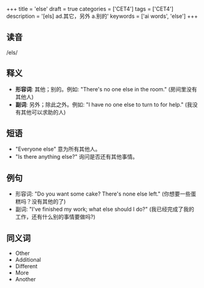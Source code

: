 +++
title = 'else'
draft = true
categories = ['CET4']
tags = ['CET4']
description = '[els] ad.其它，另外 a.别的'
keywords = ['ai words', 'else']
+++

## 读音
/els/

## 释义
- **形容词**: 其他；别的。例如: "There's no one else in the room." (房间里没有其他人)
- **副词**: 另外；除此之外。例如: "I have no one else to turn to for help." (我没有其他可以求助的人)

## 短语
- "Everyone else" 意为所有其他人。
- "Is there anything else?" 询问是否还有其他事情。

## 例句
- 形容词: "Do you want some cake? There's none else left." (你想要一些蛋糕吗？没有其他的了)
- 副词: "I've finished my work; what else should I do?" (我已经完成了我的工作，还有什么别的事情要做吗?)

## 同义词
- Other
- Additional
- Different
- More
- Another
